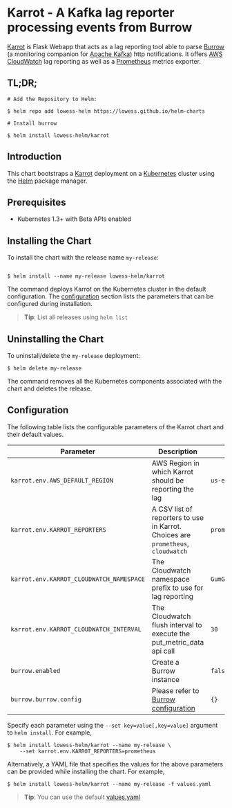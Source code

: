 # Karrot - A Kafka lag reporter processing events from Burrow

[Karrot](https://github.com/Lowess/karrot) is Flask Webapp that acts as a lag reporting tool able to parse [Burrow](https://github.com/linkedin/Burrow) (a monitoring companion for [Apache Kafka](http://kafka.apache.org)) http notifications. It offers [AWS CloudWatch](https://aws.amazon.com/cloudwatch/) lag reporting as well as a [Prometheus](https://prometheus.io/) metrics exporter.

## TL;DR;

```console
# Add the Repository to Helm:

$ helm repo add lowess-helm https://lowess.github.io/helm-charts

# Install burrow

$ helm install lowess-helm/karrot
```

## Introduction

This chart bootstraps a [Karrot](https://github.com/Lowess/karrot) deployment on a [Kubernetes](http://kubernetes.io) cluster using the [Helm](https://helm.sh) package manager.

## Prerequisites

- Kubernetes 1.3+ with Beta APIs enabled

## Installing the Chart

To install the chart with the release name `my-release`:

```console

$ helm install --name my-release lowess-helm/karrot
```

The command deploys Karrot on the Kubernetes cluster in the default configuration. The [configuration](#configuration) section lists the parameters that can be configured during installation.

> **Tip**: List all releases using `helm list`

## Uninstalling the Chart

To uninstall/delete the `my-release` deployment:

```console
$ helm delete my-release
```

The command removes all the Kubernetes components associated with the chart and deletes the release.

## Configuration

The following table lists the configurable parameters of the Karrot chart and their default values.

Parameter | Description | Default
--------- | ----------- | -------
`karrot.env.AWS_DEFAULT_REGION` | AWS Region in which Karrot should be reporting the lag | `us-east-1`
`karrot.env.KARROT_REPORTERS` | A CSV list of reporters to use in Karrot. Choices are `prometheus`, `cloudwatch` | `prometheus,cloudwatch`
`karrot.env.KARROT_CLOUDWATCH_NAMESPACE` | The Cloudwatch namespace prefix to use for lag reporting | `GumGum/Kafka/Burrow/ConsumerLag`
`karrot.env.KARROT_CLOUDWATCH_INTERVAL` | The Cloudwatch flush interval to execute the put_metric_data api call | `30`
`burrow.enabled` | Create a Burrow instance | `false`
`burrow.burrow.config` | Please refer to [Burrow configuration](https://github.com/Lowess/helm-charts/tree/master/charts/burrow#configuration) | `{}`

Specify each parameter using the `--set key=value[,key=value]` argument to `helm install`. For example,

```console
$ helm install lowess-helm/karrot --name my-release \
    --set karrot.env.KARROT_REPORTERS=prometheus
```

Alternatively, a YAML file that specifies the values for the above parameters can be provided while installing the chart. For example,

```console
$ helm install lowess-helm/karrot --name my-release -f values.yaml
```

> **Tip**: You can use the default [values.yaml](values.yaml)

